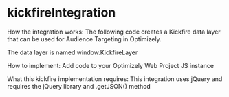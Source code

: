 # kickfireIntegration

How the integration works: 
The following code creates a Kickfire data layer that can be used for Audience Targeting in Optimizely.

The data layer is named window.KickfireLayer

How to implement: 
Add code to your Optimizely Web Project JS instance

What this kickfire implementation requires: 
This integration uses jQuery and requires the jQuery library and .getJSON() method

